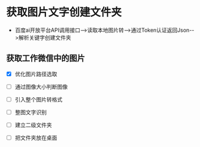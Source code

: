 # 获取图片文字创建文件夹
- 百度ai开放平台API调用接口-->读取本地图片转-->通过Token认证返回Json-->解析关键字创建文件夹

## 获取工作微信中的图片

- [x] 优化图片路径选取
- [ ] 通过图像大小判断图像
- [ ] 引入整个图片转格式
- [ ] 整图文字识别
- [ ] 建立二级文件夹
- [ ] 把文件夹放在桌面

